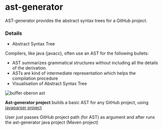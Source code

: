 # ast-generator
AST-generator provides the abstract syntax trees for a GitHub project.

### Details

* Abstract Syntax Tree

Compilers, like java (javacc), often use an AST for the following bullets:
  - AST summarizes grammatical structures without including all the details of the derivation.
  - ASTs are kind of intermediate representation which helps the compilation procedure
  - Visualisation of Abstract Syntax Tree 

![buffer oberon ast](https://cloud.githubusercontent.com/assets/11991105/18111997/e36981bc-6f2c-11e6-9c24-a736bc6874b5.png)

**Ast-generator project** builds a basic AST for any GitHub project, using [javaparser project](http://javaparser.org/)

User just passes GitHub project path (for AST) as argument and after runs the ast-generator java project (Maven project) 
